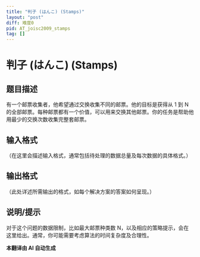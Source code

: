```yaml
---
title: "判子 (はんこ) (Stamps)"
layout: "post"
diff: 难度0
pid: AT_joisc2009_stamps
tag: []
---
```


# 判子 (はんこ) (Stamps)

## 题目描述

有一个邮票收集者，他希望通过交换收集不同的邮票。他的目标是获得从 1 到 N 的全部邮票。每种邮票都有一个价值，可以用来交换其他邮票。你的任务是帮助他用最少的交换次数收集完整套邮票。

## 输入格式

（在这里会描述输入格式，通常包括待处理的数据总量及每次数据的具体格式。）

## 输出格式

（此处详述所需输出的格式，如每个解决方案的答案如何呈现。）

## 说明/提示

对于这个问题的数据限制，比如最大邮票种类数 N，以及相应的策略提示，会在这里给出。通常，你可能需要考虑算法的时间复杂度及合理性。

 **本翻译由 AI 自动生成**

